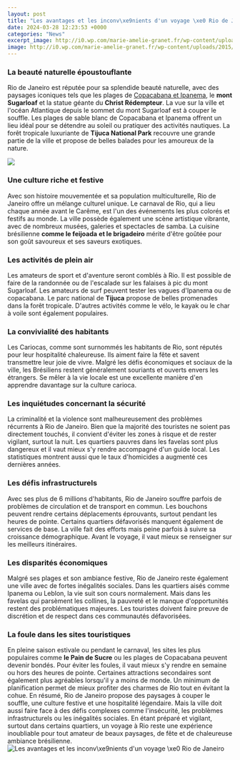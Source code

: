 ```yaml
---
layout: post
title: "Les avantages et les inconv\xe9nients d'un voyage \xe0 Rio de Janeiro"
date: 2024-03-28 12:23:53 +0000
categories: "News"
excerpt_image: http://i0.wp.com/marie-amelie-granet.fr/wp-content/uploads/2015/02/avantages-ou-inconvénients-3.jpg
image: http://i0.wp.com/marie-amelie-granet.fr/wp-content/uploads/2015/02/avantages-ou-inconvénients-3.jpg
---
```


### La beauté naturelle époustouflante
Rio de Janeiro est réputée pour sa splendide beauté naturelle, avec des paysages iconiques tels que les plages de [Copacabana et Ipanema](https://thetopnews.github.io/The-Importance-of-Understanding-Your-Child-s-Interests-in-Gaming/), le **mont Sugarloaf** et la statue géante du **Christ Rédempteur**. La vue sur la ville et l'océan Atlantique depuis le sommet du mont Sugarloaf est à couper le souffle. Les plages de sable blanc de Copacabana et Ipanema offrent un lieu idéal pour se détendre au soleil ou pratiquer des activités nautiques. La forêt tropicale luxuriante de **Tijuca National Park** recouvre une grande partie de la ville et propose de belles balades pour les amoureux de la nature.

![](http://images.4ever.eu/data/download/batiments/villes/rio-de-janeiro,-bresil,-statue,-vue-sur-la-ville-173026.jpg?no-logo)
### Une culture riche et festive  
Avec son histoire mouvementée et sa population multiculturelle, Rio de Janeiro offre un mélange culturel unique. Le carnaval de Rio, qui a lieu chaque année avant le Carême, est l'un des événements les plus colorés et festifs au monde. La ville possède également une scène artistique vibrante, avec de nombreux musées, galeries et spectacles de samba. La cuisine brésilienne **comme le feijoada** **et le brigadeiro** mérite d'être goûtée pour son goût savoureux et ses saveurs exotiques.  
### Les activités de plein air 
Les amateurs de sport et d'aventure seront comblés à Rio. Il est possible de faire de la randonnée ou de l'escalade sur les falaises à pic du mont Sugarloaf. Les amateurs de surf peuvent tester les vagues d'Ipanema ou de copacabana. Le parc national de **Tijuca** propose de belles promenades dans la forêt tropicale. D'autres activités comme le vélo, le kayak ou le char à voile sont également populaires.
### La convivialité des habitants
Les Cariocas, comme sont surnommés les habitants de Rio, sont réputés pour leur hospitalité chaleureuse. Ils aiment faire la fête et savent transmettre leur joie de vivre. Malgré les défis économiques et sociaux de la ville, les Brésiliens restent généralement souriants et ouverts envers les étrangers. Se mêler à la vie locale est une excellente manière d'en apprendre davantage sur la culture carioca.
### Les inquiétudes concernant la sécurité
La criminalité et la violence sont malheureusement des problèmes récurrents à Rio de Janeiro. Bien que la majorité des touristes ne soient pas directement touchés, il convient d'éviter les zones à risque et de rester vigilant, surtout la nuit. Les quartiers pauvres dans les favelas sont plus dangereux et il vaut mieux s'y rendre accompagné d'un guide local. Les statistiques montrent aussi que le taux d'homicides a augmenté ces dernières années. 
### Les défis infrastructurels
Avec ses plus de 6 millions d'habitants, Rio de Janeiro souffre parfois de problèmes de circulation et de transport en commun. Les bouchons peuvent rendre certains déplacements éprouvants, surtout pendant les heures de pointe. Certains quartiers défavorisés manquent également de services de base. La ville fait des efforts mais peine parfois à suivre sa croissance démographique. Avant le voyage, il vaut mieux se renseigner sur les meilleurs itinéraires.
### Les disparités économiques
Malgré ses plages et son ambiance festive, Rio de Janeiro reste également une ville avec de fortes inégalités sociales. Dans les quartiers aisés comme Ipanema ou Leblon, la vie suit son cours normalement. Mais dans les favelas qui parsèment les collines, la pauvreté et le manque d'opportunités restent des problématiques majeures. Les touristes doivent faire preuve de discrétion et de respect dans ces communautés défavorisées. 
### La foule dans les sites touristiques
En pleine saison estivale ou pendant le carnaval, les sites les plus populaires comme **le Pain de Sucre** ou les plages de Copacabana peuvent devenir bondés. Pour éviter les foules, il vaut mieux s'y rendre en semaine ou hors des heures de pointe. Certaines attractions secondaires sont également plus agréables lorsqu'il y a moins de monde. Un minimum de planification permet de mieux profiter des charmes de Rio tout en évitant la cohue.
En résumé, Rio de Janeiro propose des paysages à couper le souffle, une culture festive et une hospitalité légendaire. Mais la ville doit aussi faire face à des défis complexes comme l'insécurité, les problèmes infrastructurels ou les inégalités sociales. En étant préparé et vigilant, surtout dans certains quartiers, un voyage à Rio reste une expérience inoubliable pour tout amateur de beaux paysages, de fête et de chaleureuse ambiance brésilienne.
![Les avantages et les inconv\xe9nients d'un voyage \xe0 Rio de Janeiro](http://i0.wp.com/marie-amelie-granet.fr/wp-content/uploads/2015/02/avantages-ou-inconvénients-3.jpg)